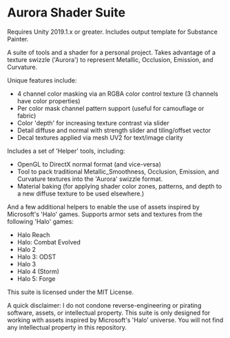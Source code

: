 # Aurora Shader Suite
Requires Unity 2019.1.x or greater.
Includes output template for Substance Painter.

A suite of tools and a shader for a personal project. Takes advantage of a texture swizzle ('Aurora') to represent Metallic, Occlusion, Emission, and Curvature.

Unique features include:
  * 4 channel color masking via an RGBA color control texture (3 channels have color properties)
  * Per color mask channel pattern support (useful for camouflage or fabric)
  * Color 'depth' for increasing texture contrast via slider
  * Detail diffuse and normal with strength slider and tiling/offset vector
  * Decal textures applied via mesh UV2 for text/image clarity

Includes a set of 'Helper' tools, including:
  * OpenGL to DirectX normal format (and vice-versa)
  * Tool to pack traditional Metallic_Smoothness, Occlusion, Emission, and Curvature textures into the 'Aurora' swizzle format.
  * Material baking (for applying shader color zones, patterns, and depth to a new diffuse texture to be used elsewhere.)

And a few additional helpers to enable the use of assets inspired by Microsoft's 'Halo' games.
Supports armor sets and textures from the following 'Halo' games:

* Halo Reach
* Halo: Combat Evolved
* Halo 2
* Halo 3: ODST
* Halo 3
* Halo 4 (Storm)
* Halo 5: Forge

This suite is licensed under the MIT License.

A quick disclaimer:
I do not condone reverse-engineering or pirating software, assets, or intellectual property.
This suite is only designed for working with assets inspired by Microsoft's 'Halo' universe.
You will not find any intellectual property in this repository.
